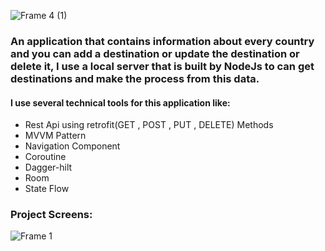 ![Frame 4 (1)](https://github.com/rehamYahia/GloboFly/assets/63594588/16c7c62c-2417-4734-80cb-7d71ff2ecfbf)


### An application that contains information about every country and you can add a destination or update the destination or delete it, I use a local server that is built by NodeJs to can get destinations and make the process from this data.
#### __I use several technical tools for this application like:__
- Rest Api using retrofit(GET , POST , PUT , DELETE) Methods
- MVVM Pattern
- Navigation Component
- Coroutine
- Dagger-hilt
- Room
- State Flow
### Project Screens:
![Frame 1](https://github.com/rehamYahia/GloboFly/assets/63594588/062f63b6-3fbe-46b1-b7c0-39039fc09c88)

